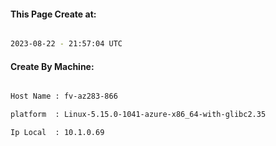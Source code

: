 
   
#### This Page Create at:

```bash

2023-08-22 - 21:57:04 UTC

```

#### Create By Machine:

```bash

Host Name : fv-az283-866

platform  : Linux-5.15.0-1041-azure-x86_64-with-glibc2.35

Ip Local  : 10.1.0.69

```

